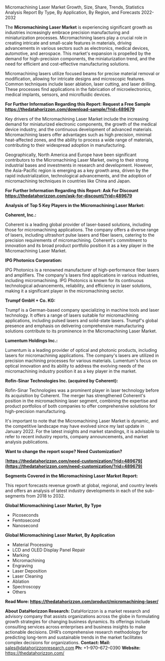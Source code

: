 ﻿Micromachining Laser Market Growth, Size, Share, Trends, Statistics Analysis Report By Type, By Application, By Region, and Forecasts 2022-2032

The **Micromachining Laser Market** is experiencing significant growth as industries increasingly embrace precision manufacturing and miniaturization processes. Micromachining lasers play a crucial role in creating intricate and small-scale features in materials, driving advancements in various sectors such as electronics, medical devices, automotive, and aerospace. This market's expansion is propelled by the demand for high-precision components, the miniaturization trend, and the need for efficient and cost-effective manufacturing solutions.

Micromachining lasers utilize focused beams for precise material removal or modification, allowing for intricate designs and microscopic features. Common techniques include laser ablation, laser cutting, and laser drilling. These processes find applications in the fabrication of microelectronics, medical implants, sensors, and microfluidic devices.

**For Further Information Regarding this Report: Request a Free Sample <https://thedatahorizzon.com/download-sample/?rid=489679>** 

Key drivers of the Micromachining Laser Market include the increasing demand for miniaturized electronic components, the growth of the medical device industry, and the continuous development of advanced materials. Micromachining lasers offer advantages such as high precision, minimal heat-affected zones, and the ability to process a wide range of materials, contributing to their widespread adoption in manufacturing.

Geographically, North America and Europe have been significant contributors to the Micromachining Laser Market, owing to their strong industrial bases and investments in research and development. However, the Asia-Pacific region is emerging as a key growth area, driven by the rapid industrialization, technological advancements, and the adoption of micromachining techniques in countries like China and Japan.

**For Further Information Regarding this Report: Ask For Discount <https://thedatahorizzon.com/ask-for-discount/?rid=489679>** 

**Analysis of Top 5 Key Players in the Micromachining Laser Market:**

**Coherent, Inc.:**

Coherent is a leading global provider of laser-based solutions, including those for micromachining applications. The company offers a diverse range of lasers, including ultrashort pulse lasers and fiber lasers, catering to the precision requirements of micromachining. Coherent's commitment to innovation and its broad product portfolio position it as a key player in the Micromachining Laser Market.

**IPG Photonics Corporation:**

IPG Photonics is a renowned manufacturer of high-performance fiber lasers and amplifiers. The company's lasers find applications in various industries, including micromachining. IPG Photonics is known for its continuous technological advancements, reliability, and efficiency in laser solutions, making it a significant player in the micromachining sector.

**Trumpf GmbH + Co. KG:**

Trumpf is a German-based company specializing in machine tools and laser technology. It offers a range of lasers suitable for micromachining applications, including pulsed lasers and solid-state lasers. Trumpf's global presence and emphasis on delivering comprehensive manufacturing solutions contribute to its prominence in the Micromachining Laser Market.

**Lumentum Holdings Inc.:**

Lumentum is a leading provider of optical and photonic products, including lasers for micromachining applications. The company's lasers are utilized in precision machining processes for various materials. Lumentum's focus on optical innovation and its ability to address the evolving needs of the micromachining industry position it as a key player in the market.

**Rofin-Sinar Technologies Inc. (acquired by Coherent):**

Rofin-Sinar Technologies was a prominent player in laser technology before its acquisition by Coherent. The merger has strengthened Coherent's position in the micromachining laser segment, combining the expertise and product portfolios of both companies to offer comprehensive solutions for high-precision manufacturing.

It's important to note that the Micromachining Laser Market is dynamic, and the competitive landscape may have evolved since my last update in January 2022. For the latest insights and market standings, it is advisable to refer to recent industry reports, company announcements, and market analysis publications.

**Want to change the report scope? Need Customization?**

[**https://thedatahorizzon.com/need-customization/?rid=489679](https://thedatahorizzon.com/need-customization/?rid=489679)** 

**Segments Covered in the Micromachining Laser Market Report:**

This report forecasts revenue growth at global, regional, and country levels and offers an analysis of latest industry developments in each of the sub-segments from 2018 to 2032.

**Global Micromachining Laser Market, By Type**

- Picoseconds
- Femtosecond
- Nanosecond

**Global Micromachining Laser Market, By Application**

- Material Processing
- LCD and OLED Display Panel Repair
- Marking
- Micromachining
- Engraving
- Laser Deposition
- Laser Cleaning
- Ablation
- Spectroscopy
- Others

**Read More: <https://thedatahorizzon.com/product/micromachining-laser/>** 

**About DataHorizzon Research:**DataHorizzon is a market research and advisory company that assists organizations across the globe in formulating growth strategies for changing business dynamics. Its offerings include consulting services across enterprises and business insights to make actionable decisions. DHR’s comprehensive research methodology for predicting long-term and sustainable trends in the market facilitates complex decisions for organizations.**Contact:Mail:** <sales@datahorizzonresearch.com> **Ph:** +1–970–672–0390**Website:** <https://thedatahorizzon.com/> 

